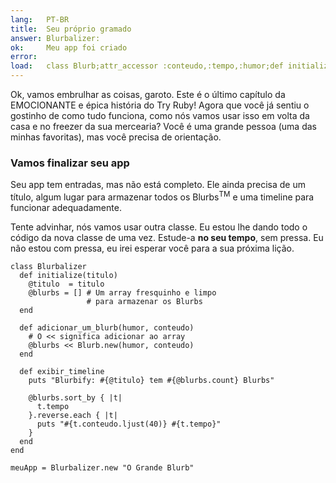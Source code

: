 ```yaml
---
lang:   PT-BR
title:  Seu próprio gramado
answer: Blurbalizer:
ok:     Meu app foi criado
error:  
load:   class Blurb;attr_accessor :conteudo,:tempo,:humor;def initialize(humor, conteudo="");@tempo=Time.now;@conteudo=conteudo[0..39];@humor=humor;end;end
---
```


Ok, vamos embrulhar as coisas, garoto. Este é o último capítulo da EMOCIONANTE e épica história do Try Ruby!
Agora que você já sentiu o gostinho de como tudo funciona, como nós vamos usar isso em volta da casa e no freezer
da sua mercearia?
Você é uma grande pessoa (uma das minhas favoritas), mas você precisa de orientação.

### Vamos finalizar seu app
Seu app tem entradas, mas não está completo.
Ele ainda precisa de um título, algum lugar para armazenar todos os Blurbs<sup>TM</sup> e uma timeline para funcionar adequadamente.

Tente advinhar, nós vamos usar outra classe. Eu estou lhe dando todo o código da nova classe de uma vez.
Estude-a __no seu tempo__, sem pressa.
Eu não estou com pressa, eu irei esperar você para a sua próxima lição.

    class Blurbalizer
      def initialize(titulo)
        @titulo  = titulo
        @blurbs = [] # Um array fresquinho e limpo
                     # para armazenar os Blurbs
      end

      def adicionar_um_blurb(humor, conteudo)
        # O << significa adicionar ao array
        @blurbs << Blurb.new(humor, conteudo)
      end

      def exibir_timeline
        puts "Blurbify: #{@titulo} tem #{@blurbs.count} Blurbs"

        @blurbs.sort_by { |t|
          t.tempo
        }.reverse.each { |t|
          puts "#{t.conteudo.ljust(40)} #{t.tempo}"
        }
      end
    end

    meuApp = Blurbalizer.new "O Grande Blurb"
